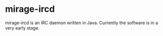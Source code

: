 mirage-ircd
======

mirage-ircd is an IRC daemon written in Java. Currently the software is in a very early stage.